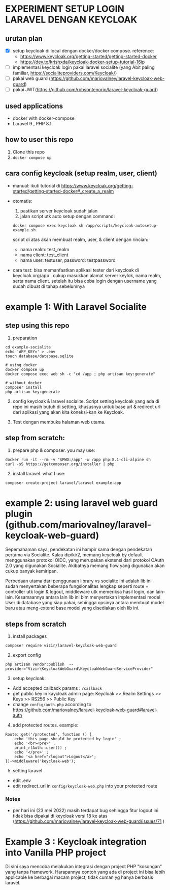 EXPERIMENT SETUP LOGIN LARAVEL DENGAN KEYCLOAK
==============================================

## urutan plan
- [x] setup keycloak di local dengan docker/docker compose. reference:
  - https://www.keycloak.org/getting-started/getting-started-docker
  - https://dev.to/krishxda/keycloak-docker-setup-tutorial-16ip
- [ ] implementasi keycloak login pakai laravel socialite (yang Abit paling familiar, https://socialiteproviders.com/Keycloak/)
- [ ] pakai web guard (https://github.com/mariovalney/laravel-keycloak-web-guard)
- [ ] pakai JWT(https://github.com/robsontenorio/laravel-keycloak-guard)

## used applications
- docker with docker-compose
- Laravel 9 , PHP 8.1

## how to user this repo

1. Clone this repo
2. `docker compose up`

## cara config keycloak (setup realm, user, client)
- manual: ikuti tutorial di https://www.keycloak.org/getting-started/getting-started-docker#_create_a_realm
- otomatis:
  1. pastikan server keycloak sudah jalan
  2. jalan script utk auto setup dengan command:

    ```
    docker compose exec keycloak sh /app/scripts/keycloak-autosetup-example.sh
    ```

    script di atas akan membuat realm, user, & client dengan rincian:
    - nama realm: test_realm
    - nama client: test_client
    - nama user: testuser, password: testpassword
- cara test: bisa memanfaatkan aplikasi tester dari keycloak di keycloak.org/app . cukup masukkan alamat server keylok, nama realm, serta nama client. setelah itu bisa coba login dengan username yang sudah dibuat di tahap sebelumnya

# example 1: With Laravel Socialite

## step using this repo
1. preparation
  ```
  cd example-socialite
  echo 'APP_KEY=' > .env
  touch database/database.sqlite

  # using docker
  docker compose up
  docker compose exec web sh -c "cd /app ; php artisan key:generate"

  # without docker
  composer install
  php artisan key:generate
  ```

2. config keycloak & laravel socialite. Script setting keycloak yang ada di repo ini masih butuh di setting, khususnya untuk base url & redirect url dari aplikasi yang akan kita koneksi-kan ke Keycloak.

3. Test dengan membuka halaman web utama.

## step from scratch:
1. prepare php & composer. you may use:
  ```
  docker run -it --rm -v "$PWD:/app" -w /app php:8.1-cli-alpine sh
  curl -sS https://getcomposer.org/installer | php
  ```
2. install laravel. what I use:
  ```
  composer create-project laravel/laravel example-app
  ```

# example 2: using laravel web guard plugin (github.com/mariovalney/laravel-keycloak-web-guard)

Sepemahaman saya, pendekatan ini hampir sama dengan pendekatan pertama via Socialite. Kalau dipikir2, memang keycloak by default menggunakan protokol OIDC, yang merupakan ekstensi dari protokol OAuth 2.0 yang digunakan Socialite. Akibatnya memang flow yang digunakan akan cukup banyak kemiripan.

Perbedaan utama dari penggunaan library vs socialite ini adalah lib ini sudah menyertakan beberapa fungsionalitas lengkap seperti route + controller utk login & logout, middleware utk memeriksa hasil login, dan lain-lain. Kesamaannya antara lain lib ini blm menyertakan implementasi model User di database yang siap pakai, sehingga opsinya antara membuat model baru atau meng-extend base model yang disediakan oleh lib ini.

## steps from scratch
1. install packages
  ```
  composer require vizir/laravel-keycloak-web-guard
  ```
2. export config
  ```
  php artisan vendor:publish  --provider="Vizir\KeycloakWebGuard\KeycloakWebGuardServiceProvider"

  ```
3. setup keycloak:
  - Add accepted callback params : `/callback`
  - get public key in kaycloak admin page: Keycloak >> Realm Settings >> Keys >> RS256 >> Public Key
  - change `config/auth.php` according to https://github.com/mariovalney/laravel-keycloak-web-guard#laravel-auth
4. add protected routes. example:
  ```
  Route::get('/protected', function () {
      echo 'this page should be protected by login' ;
      echo '<br><pre>' ;
      print_r(Auth::user()) ;
      echo '</pre>' ;
      echo '<a href="/logout">Logout</a>';
  })->middleware('keycloak-web');
  ```
5. setting laravel
  - edit .env
  - edit redirect_url in `config/keycloak-web.php` into your protected route

### Notes
- per hari ini (23 mei 2022) masih terdapat bug sehingga fitur logout ini tidak bisa dipakai di keycloak versi 18 ke atas (https://github.com/mariovalney/laravel-keycloak-web-guard/issues/71 )

# Example 3 : Keycloak integration into Vanilla PHP project

Di sini saya mencoba melakukan integrasi dengan project PHP "kosongan" yang tanpa framework. Harapannya contoh yang ada di project ini bisa lebih applicable ke berbagai macam project, tidak cuman yg hanya berbasis laravel.
